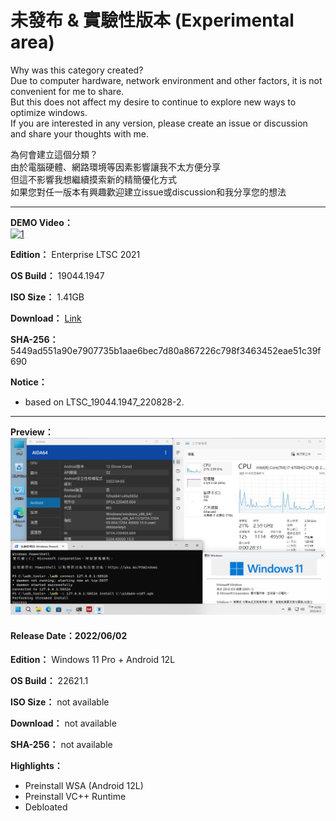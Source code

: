 # 未發布 & 實驗性版本 (Experimental area)

Why was this category created?  
Due to computer hardware, network environment and other factors, it is not convenient for me to share.  
But this does not affect my desire to continue to explore new ways to optimize windows.  
If you are interested in any version, please create an issue or discussion and share your thoughts with me.  

為何會建立這個分類？  
由於電腦硬體、網路環境等因素影響讓我不太方便分享  
但這不影響我想繼續摸索新的精簡優化方式  
如果您對任一版本有興趣歡迎建立issue或discussion和我分享您的想法  

----

**DEMO Video：** <br>
[![1](http://img.youtube.com/vi/ZoKfF0162lo/0.jpg)](http://www.youtube.com/watch?v=ZoKfF0162lo "DEMO Video")

**Edition：** Enterprise LTSC 2021

**OS Build：** 19044.1947

**ISO Size：** 1.41GB

**Download：** [Link](https://github.com/WhatTheBlock/WindowsSimplify/releases/download/iso/LTSC_19044.1947_en_221110.iso)

**SHA-256：** 5449ad551a90e7907735b1aae6bec7d80a867226c798f3463452eae51c39f690

**Notice：**
- based on LTSC_19044.1947_220828-2.

----

**Preview：**
![1](/preview/22621.1_220522.png)

#### Release Date：2022/06/02

**Edition：** Windows 11 Pro + Android 12L

**OS Build：** 22621.1

**ISO Size：** not available

**Download：** not available

**SHA-256：** not available

**Highlights：**
- Preinstall WSA (Android 12L)
- Preinstall VC++ Runtime
- Debloated
